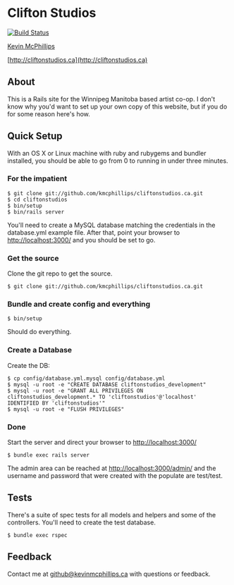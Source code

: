 # Clifton Studios

[![Build Status](https://travis-ci.org/kmcphillips/cliftonstudios.ca.png)](https://travis-ci.org/kmcphillips/cliftonstudios.ca)

[Kevin McPhillips](mailto:github@kevinmcphillips.ca)

[http://cliftonstudios.ca](http://cliftonstudios.ca)


## About

This is a Rails site for the Winnipeg Manitoba based artist co-op. I don't know why you'd want to set up your own copy of this website, but if you do for some reason here's how.


## Quick Setup

With an OS X or Linux machine with ruby and rubygems and bundler installed, you should be able to go from 0 to running in under three minutes.

### For the impatient

    $ git clone git://github.com/kmcphillips/cliftonstudios.ca.git
    $ cd cliftonstudios
    $ bin/setup
    $ bin/rails server

You'll need to create a MySQL database matching the credentials in the database.yml example file. After that, point your browser to [http://localhost:3000/](http://localhost:3000/) and you should be set to go.

### Get the source

Clone the git repo to get the source.

    $ git clone git://github.com/kmcphillips/cliftonstudios.ca.git

### Bundle and create config and everything

    $ bin/setup

Should do everything.

### Create a Database

Create the DB:

    $ cp config/database.yml.mysql config/database.yml
    $ mysql -u root -e "CREATE DATABASE cliftonstudios_development"
    $ mysql -u root -e "GRANT ALL PRIVILEGES ON cliftonstudios_development.* TO 'cliftonstudios'@'localhost' IDENTIFIED BY 'cliftonstudios'"
    $ mysql -u root -e "FLUSH PRIVILEGES"

### Done

Start the server and direct your browser to [http://localhost:3000/](http://localhost:3000/)

    $ bundle exec rails server

The admin area can be reached at [http://localhost:3000/admin/](http://localhost:3000/admin/) and the username and password that were created with the populate are test/test.


## Tests

There's a suite of spec tests for all models and helpers and some of the controllers. You'll need to create the test database.

    $ bundle exec rspec


## Feedback

Contact me at [github@kevinmcphillips.ca](mailto:github@kevinmcphillips.ca) with questions or feedback.
